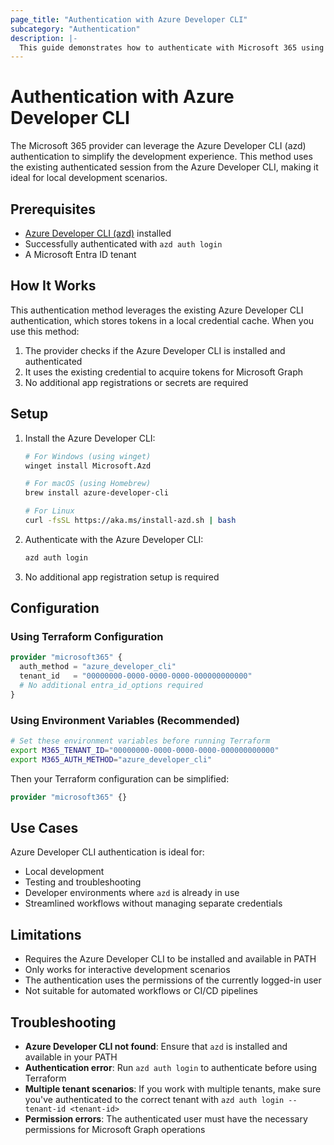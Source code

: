```yaml
---
page_title: "Authentication with Azure Developer CLI"
subcategory: "Authentication"
description: |-
  This guide demonstrates how to authenticate with Microsoft 365 using the Azure Developer CLI (azd).
---
```


# Authentication with Azure Developer CLI

The Microsoft 365 provider can leverage the Azure Developer CLI (azd) authentication to simplify the development experience. This method uses the existing authenticated session from the Azure Developer CLI, making it ideal for local development scenarios.

## Prerequisites

- [Azure Developer CLI (azd)](https://learn.microsoft.com/en-us/azure/developer/azure-developer-cli/install-azd) installed
- Successfully authenticated with `azd auth login`
- A Microsoft Entra ID tenant

## How It Works

This authentication method leverages the existing Azure Developer CLI authentication, which stores tokens in a local credential cache. When you use this method:

1. The provider checks if the Azure Developer CLI is installed and authenticated
2. It uses the existing credential to acquire tokens for Microsoft Graph
3. No additional app registrations or secrets are required

## Setup

1. Install the Azure Developer CLI:
   ```bash
   # For Windows (using winget)
   winget install Microsoft.Azd
   
   # For macOS (using Homebrew)
   brew install azure-developer-cli
   
   # For Linux
   curl -fsSL https://aka.ms/install-azd.sh | bash
   ```

2. Authenticate with the Azure Developer CLI:
   ```bash
   azd auth login
   ```

3. No additional app registration setup is required

## Configuration

### Using Terraform Configuration

```terraform
provider "microsoft365" {
  auth_method = "azure_developer_cli"
  tenant_id   = "00000000-0000-0000-0000-000000000000"
  # No additional entra_id_options required
}
```

### Using Environment Variables (Recommended)

```bash
# Set these environment variables before running Terraform
export M365_TENANT_ID="00000000-0000-0000-0000-000000000000"
export M365_AUTH_METHOD="azure_developer_cli"
```

Then your Terraform configuration can be simplified:

```terraform
provider "microsoft365" {}
```

## Use Cases

Azure Developer CLI authentication is ideal for:

- Local development
- Testing and troubleshooting
- Developer environments where `azd` is already in use
- Streamlined workflows without managing separate credentials

## Limitations

- Requires the Azure Developer CLI to be installed and available in PATH
- Only works for interactive development scenarios
- The authentication uses the permissions of the currently logged-in user
- Not suitable for automated workflows or CI/CD pipelines

## Troubleshooting

- **Azure Developer CLI not found**: Ensure that `azd` is installed and available in your PATH
- **Authentication error**: Run `azd auth login` to authenticate before using Terraform
- **Multiple tenant scenarios**: If you work with multiple tenants, make sure you've authenticated to the correct tenant with `azd auth login --tenant-id <tenant-id>`
- **Permission errors**: The authenticated user must have the necessary permissions for Microsoft Graph operations